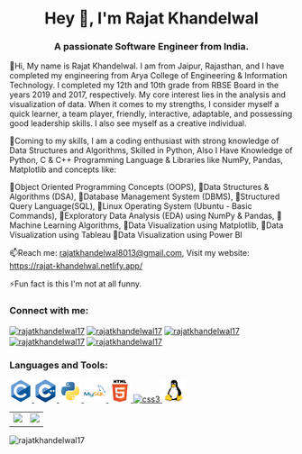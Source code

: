 <h1 align="center">Hey 👋, I'm Rajat Khandelwal</h1>
<h3 align="center">A passionate Software Engineer from India.</h3>

🔭Hi, My name is Rajat Khandelwal. I am from Jaipur, Rajasthan, and I have completed my engineering from Arya College of Engineering & Information Technology. I completed my 12th and 10th grade from RBSE Board in the years 2019 and 2017, respectively. My core interest lies in the analysis and visualization of data. When it comes to my strengths, I consider myself a quick learner, a team player, friendly, interactive, adaptable, and possessing good leadership skills. I also see myself as a creative individual.

🌱Coming to my skills, I am a coding enthusiast with strong knowledge of Data Structures and Algorithms, Skilled in Python, Also I Have Knowledge of Python, C & C++ Programming Language & Libraries like NumPy, Pandas, Matplotlib and concepts like:

📌Object Oriented Programming Concepts (OOPS), 📌Data Structures & Algorithms (DSA), 📌Database Management System (DBMS), 📌Structured Query Language(SQL), 📌Linux Operating System (Ubuntu - Basic Commands), 📌Exploratory Data Analysis (EDA) using NumPy & Pandas, 📌Machine Learning Algorithms, 📌Data Visualization using Matplotlib, 📌Data Visualization using Tableau 📌Data Visualization using Power BI 

📫Reach me: rajatkhandelwal8013@gmail.com, Visit my website: https://rajat-khandelwal.netlify.app/

⚡Fun fact is this I'm not at all funny.

<h3 align="left">Connect with me:</h3>
<p align="left">
<a href="https://www.linkedin.com/in/rajat-khandelwall/" target="blank"><img align="center" src="https://raw.githubusercontent.com/rahuldkjain/github-profile-readme-generator/master/src/images/icons/Social/linked-in-alt.svg" alt="rajatkhandelwal17" height="30" width="40" /></a>
<a href="https://www.instagram.com/rajat_khandelwall/" target="blank"><img align="center" src="https://raw.githubusercontent.com/rahuldkjain/github-profile-readme-generator/master/src/images/icons/Social/instagram.svg" alt="rajatkhandelwal17" height="30" width="40" /></a>
<a href="https://www.hackerrank.com/rajatkhandelwa11" target="blank"><img align="center" src="https://raw.githubusercontent.com/rahuldkjain/github-profile-readme-generator/master/src/images/icons/Social/hackerrank.svg" alt="rajatkhandelwal17" height="30" width="40" /></a>
<a href="https://auth.geeksforgeeks.org/user/rajatkhandelwal8013/practice/" target="blank"><img align="center" src="https://upload.wikimedia.org/wikipedia/commons/4/43/GeeksforGeeks.svg" alt="rajatkhandelwal17" height="30" width="40" /></a>
<a href="https://leetcode.com/rajatkhandelwal8013/" target="blank"><img align="center" src="https://raw.githubusercontent.com/rahuldkjain/github-profile-readme-generator/master/src/images/icons/Social/leet-code.svg" alt="rajatkhandelwal17" height="30" width="40" /></a>
</p>

<h3 align="left">Languages and Tools:</h3>
<p align="left"> 
<a href="https://www.cprogramming.com/" target="_blank" rel="noreferrer"> <img src="https://raw.githubusercontent.com/devicons/devicon/master/icons/c/c-original.svg" alt="c" width="40" height="40"/> </a> 
<a href="https://www.w3schools.com/cpp/" target="_blank" rel="noreferrer"> <img src="https://raw.githubusercontent.com/devicons/devicon/master/icons/cplusplus/cplusplus-original.svg" alt="cplusplus" width="40" height="40"/> </a> 
<a href="https://www.python.org" target="_blank" rel="noreferrer"> <img src="https://raw.githubusercontent.com/devicons/devicon/master/icons/python/python-original.svg" alt="python" width="40" height="40"/> </a> 
<a href="https://www.mysql.com/" target="_blank" rel="noreferrer"> <img src="https://raw.githubusercontent.com/devicons/devicon/master/icons/mysql/mysql-original-wordmark.svg" alt="mysql" width="40" height="40"/> </a> 
<a href="https://www.w3.org/html/" target="_blank"> <img src="https://raw.githubusercontent.com/devicons/devicon/master/icons/html5/html5-original-wordmark.svg" alt="html5" width="40" height="40"/> </a>
<a href="https://www.w3schools.com/css/" target="_blank"> <img src="https://upload.wikimedia.org/wikipedia/commons/d/d5/CSS3_logo_and_wordmark.svg" alt="css3" width="40" height="40"/> </a>
<a href="https://www.linux.org/" target="_blank"> <img src="https://raw.githubusercontent.com/devicons/devicon/master/icons/linux/linux-original.svg" alt="linux" width="40" height="40"/> </a>
</p>

<table align="center" cellspacing="0" cellpadding="0" border="0">
  <tr>
    <td>
      <a href="https://github.com/rajatkhandelwal17">
        <img src="https://github-readme-stats.vercel.app/api?username=rajatkhandelwal17&show_icons=true&include_all_commits=true&theme=tokyonight">
      <a/>
    </td>
    <td>
      <a href="https://github.com/rajatkhandelwal17">
        <img src="https://github-readme-stats.vercel.app/api/top-langs/?username=rajatkhandelwal17&layout=compact&theme=tokyonight">
      <a/>
    </td>
   </tr>
</table>

<p><img align="center" src="https://github-readme-streak-stats.herokuapp.com/?user=rajatkhandelwal17&" alt="rajatkhandelwal17" /></p>
